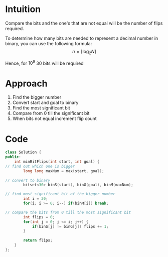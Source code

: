 # Intuition
Compare the bits and the one's that are not equal will be the number of flips required.

To determine how many bits are needed to represent a decimal number in binary, you can use the following formula: $$  n = \lceil \log_2 N \rceil $$


Hence, for $10^9$ 30 bits will be required

# Approach
<!-- Describe your approach to solving the problem. -->
1. Find the bigger number
2. Convert start and goal to binary
3. Find the most significant bit
4. Compare from 0 till the significant bit
5. When bits not equal increment flip count

# Code
```cpp []
class Solution {
public:
    int minBitFlips(int start, int goal) {
// find out which one is bigger
        long long maxNum = max(start, goal);
        
// convert to binary
        bitset<30> binS(start), binG(goal), binM(maxNum);

// find most significant bit of the bigger number
        int i = 30;
        for(i; i >= 0; i--) if(binM[i]) break;

// compare the bits from 0 till the most significant bit
        int flips = 0;
        for(int j = 0; j <= i; j++) {
            if(binS[j] != binG[j]) flips += 1;  
        }
        
        return flips;
    }
};
```
